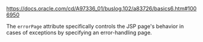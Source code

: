 https://docs.oracle.com/cd/A97336_01/buslog.102/a83726/basics6.htm#1006950

The `errorPage` attribute specifically controls the JSP page's behavior in cases of exceptions by specifying an error-handling page.